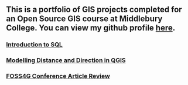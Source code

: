 ## This is a portfolio of GIS projects completed for an Open Source GIS course at Middlebury College. You can view my github profile [here](https://github.com/derrickburt).

### [Introduction to SQL](SQL/introSQL/introSQL.md)

### [Modelling Distance and Direction in QGIS](qgisModel/qgisModel.md)

### [FOSS4G Conference Article Review](blog/foss4greview.md)
